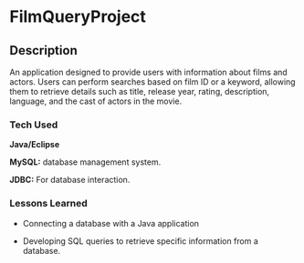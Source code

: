 # FilmQueryProject

## Description
An application designed to provide users with information about films and actors. Users can perform searches based on film ID or a keyword, allowing them to retrieve details such as title, release year, rating, description, language, and the cast of actors in the movie.

### Tech Used
**Java/Eclipse**

**MySQL:**  database management system.

**JDBC:** For database interaction.

### Lessons Learned
- Connecting a database with a Java application

- Developing SQL queries to retrieve specific information from a database.

